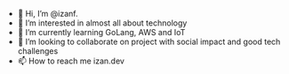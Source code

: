 - 👋 Hi, I’m @izanf.
- 👀 I’m interested in almost all about technology
- 🌱 I’m currently learning GoLang, AWS and IoT
- 💞️ I’m looking to collaborate on project with social impact and good tech challenges
- 📫 How to reach me izan.dev

<!---
izanf/izanf is a ✨ special ✨ repository because its `README.md` (this file) appears on your GitHub profile.
You can click the Preview link to take a look at your changes.
--->
